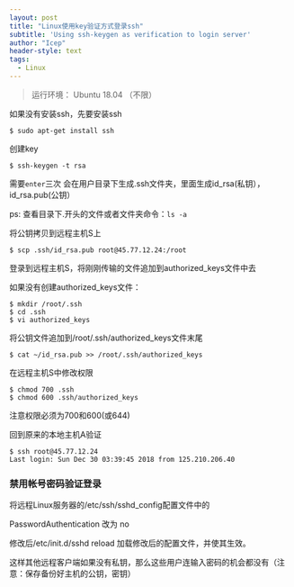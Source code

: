 ```yaml
---
layout: post
title: "Linux使用key验证方式登录ssh"
subtitle: 'Using ssh-keygen as verification to login server'
author: "Icep"
header-style: text
tags:
  - Linux
---
```


> 运行环境： Ubuntu 18.04 （不限）

如果没有安装ssh，先要安装ssh
```shell
$ sudo apt-get install ssh
```

创建key
```shell
$ ssh-keygen -t rsa
```
需要`enter`三次
会在用户目录下生成.ssh文件夹，里面生成id_rsa(私钥），id_rsa.pub(公钥）

ps: 查看目录下.开头的文件或者文件夹命令：`ls -a`

将公钥拷贝到远程主机S上
```shell
$ scp .ssh/id_rsa.pub root@45.77.12.24:/root
```

登录到远程主机S，将刚刚传输的文件追加到authorized_keys文件中去

如果没有创建authorized_keys文件：

```shell
$ mkdir /root/.ssh
$ cd .ssh
$ vi authorized_keys
```

将公钥文件追加到/root/.ssh/authorized_keys文件末尾
```shell
$ cat ~/id_rsa.pub >> /root/.ssh/authorized_keys
```

在远程主机S中修改权限
```shell
$ chmod 700 .ssh
$ chmod 600 .ssh/authorized_keys
```
注意权限必须为700和600(或644)

回到原来的本地主机A验证
```shell
$ ssh root@45.77.12.24
Last login: Sun Dec 30 03:39:45 2018 from 125.210.206.40
```
### 禁用帐号密码验证登录
将远程Linux服务器的/etc/ssh/sshd_config配置文件中的

PasswordAuthentication 改为 no

修改后/etc/init.d/sshd reload 加载修改后的配置文件，并使其生效。

这样其他远程客户端如果没有私钥，那么这些用户连输入密码的机会都没有（注意：保存备份好主机的公钥，密钥）
